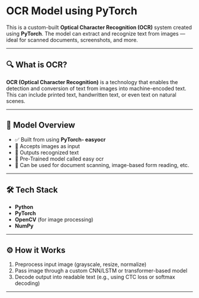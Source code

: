 # OCR Model using PyTorch

This is a custom-built **Optical Character Recognition (OCR)** system created using **PyTorch**. The model can extract and recognize text from images — ideal for scanned documents, screenshots, and more.

---

## 🔍 What is OCR?

**OCR (Optical Character Recognition)** is a technology that enables the detection and conversion of text from images into machine-encoded text. This can include printed text, handwritten text, or even text on natural scenes.

---

## 🧠 Model Overview

- ✅ Built from using **PyTorch- easyocr**
- 📸 Accepts images as input
- 🔡 Outputs recognized text
- 🧪 Pre-Trained model called easy ocr
- 🔧 Can be used for document scanning, image-based form reading, etc.

---

## 🛠️ Tech Stack

- **Python**
- **PyTorch**
- **OpenCV** (for image processing)
- **NumPy**

---

## ⚙️ How it Works

1. Preprocess input image (grayscale, resize, normalize)
2. Pass image through a custom CNN/LSTM or transformer-based model
3. Decode output into readable text (e.g., using CTC loss or softmax decoding)

---

